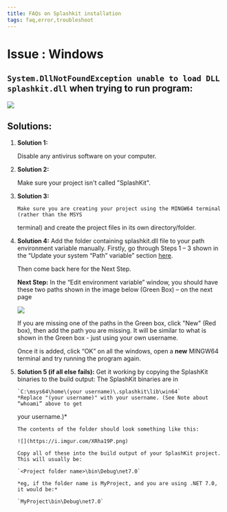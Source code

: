 ```yaml
---
title: FAQs on Splashkit installation
tags: faq,error,troubleshoot
---
```


<h1> Issue : Windows </h1>

## `System.DllNotFoundException unable to load DLL splashkit.dll` when trying to run program:

![](https://i.imgur.com/uEz1nxT.png)

## Solutions:

1.  **Solution 1:**

    Disable any antivirus software on your computer.

1.  **Solution 2:**

    Make sure your project isn't called "SplashKit".

1.  **Solution 3:**

        Make sure you are creating your project using the MINGW64 terminal (rather than the MSYS

    terminal) and create the project files in its own directory/folder.

1.  **Solution 4:** Add the folder containing splashkit.dll file to your path environment variable
    manually. Firstly, go through Steps 1 – 3 shown in the “Update your system “Path” variable”
    section [here](./update-system-path.md).

    Then come back here for the Next Step.

    **Next Step:** In the “Edit environment variable” window, you should have these two paths shown
    in the image below (Green Box) – on the next page

    ![](https://i.imgur.com/lTzyRSo.png)

    If you are missing one of the paths in the Green box, click "New" (Red box), then add the path
    you are missing. It will be similar to what is shown in the Green box - just using your own
    username.

    Once it is added, click “OK” on all the windows, open a **new** MINGW64 terminal and try running
    the program again.

1.  **Solution 5 (if all else fails):** Get it working by copying the SplashKit binaries to the
    build output: The SplashKit binaries are in

        `C:\msys64\home\(your username)\.splashkit\lib\win64`
        *Replace "(your username)" with your username. (See Note about “whoami” above to get

    your username.)\*

        The contents of the folder should look something like this:

        ![](https://i.imgur.com/XRha19P.png)

        Copy all of these into the build output of your SplashKit project.
        This will usually be:

        `<Project folder name>\bin\Debug\net7.0`

        *eg, if the folder name is MyProject, and you are using .NET 7.0, it would be:*

        `MyProject\bin\Debug\net7.0`
